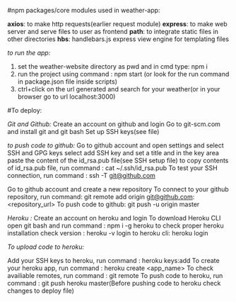 #npm packages/core modules used in weather-app:

**axios**: to make http requests(earlier request module)
**express**: to make web server and serve files to user as frontend
**path**: to integrate static files in other directories
**hbs**: handlebars.js express view engine for templating files

*to run the app:*
1. set the weather-website directory as pwd and in cmd type: npm i
2. run the project using command : npm start (or look for the run command in package.json file inside scripts)
3. ctrl+click on the url generated and search for your weather(or in your browser go to url localhost:3000)


#To deploy:

*Git and Github:*
Create an account on github and login
Go to git-scm.com and install git and git bash
Set up SSH keys(see file)

*to push code to github:*
Go to github account and open settings and select SSH and GPG keys
select add SSH key and set a title and in the key area paste the content of the id_rsa.pub file(see SSH setup file)
to copy contents of id_rsa.pub file, run command : cat ~/.ssh/id_rsa.pub
To test your SSH connection, run command : ssh -T git@github.com

Go to github account and create a new repository
To connect to your github repository, run command: git remote add origin git@github.com:<repository_url>
To push code to github: git push -u origin master



*Heroku :*
Create an account on heroku and login
To download Heroku CLI open git bash and run command : npm i -g heroku
to check proper heroku installation check version : heroku -v
login to heroku cli: heroku login 

*To upload code to heroku:*

Add your SSH keys to heroku, run command : heroku keys:add
To create your heroku app, run command : heroku create <app_name>
To check availiable remotes, run command : git remote
To push code to heroku, run command : git push heroku master(Before pushing code to heroku check changes to deploy file)